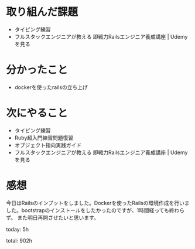 #  取り組んだ課題
- タイピング練習
- フルスタックエンジニアが教える 即戦力Railsエンジニア養成講座 | Udemyを見る

# 分かったこと
- dockerを使ったrailsの立ち上げ
  
  
# 次にやること
- タイピング練習
- Ruby超入門練習問題復習
- オブジェクト指向実践ガイド
- フルスタックエンジニアが教える 即戦力Railsエンジニア養成講座 | Udemyを見る



# 感想
今日はRailsのインプットをしました。Dockerを使ったRailsの環境作成を行いました。bootstrapのインストールをしたかったのですが、1時間経っても終わらず。 
また明日再開させたいと思います。

today:  5h

total: 902h

